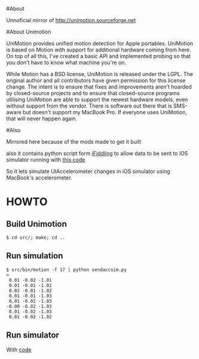 #About

Unnoficial mirror of http://unimotion.sourceforge.net

#About Unimotion

UniMotion provides unified motion detection for Apple portables. UniMotion is based on Motion with support for additional hardware coming from here. On top of all this, I've created a basic API and implemented probing so that you don't have to know what machine you're on.

While Motion has a BSD license, UniMotion is released under the LGPL. The original author and all contributors have given permission for this license change. The intent is to ensure that fixes and improvements aren't hoarded by closed-source projects and to ensure that closed-source programs utilising UniMotion are able to support the newest hardware models, even without support from the vendor. There is software out there that is SMS-aware but doesn't support my MacBook Pro. If everyone uses UniMotion, that will never happen again.

#Also

Mirrored here because of the mods made to get it built

also it contains python script form [iFiddling](http://ifiddling.blogspot.com/2009/01/dummy2.html) to allow data to be sent to iOS simulator running with [this code](http://code.google.com/p/accelerometer-simulator/wiki/Home)

So it lets simulate UIAccelerometer changes in iOS simulator using MacBook's accelerometer.


# HOWTO

## Build Unimotion

    $ cd src/; make; cd ..

## Run simulation

    $ src/bin/motion -f 17 | python sendaccsim.py
    >
     0.01 -0.02 -1.01
     0.01 -0.01 -1.02
     0.02 -0.01 -1.02
     0.01 -0.01 -1.03
     0.01 -0.02 -1.03
    -0.00 -0.02 -1.03
     0.01 -0.02 -1.03
     0.01 -0.02 -1.02

## Run simulator

With [code](http://code.google.com/p/accelerometer-simulator/wiki/Home#Embedding_into_your_application)

